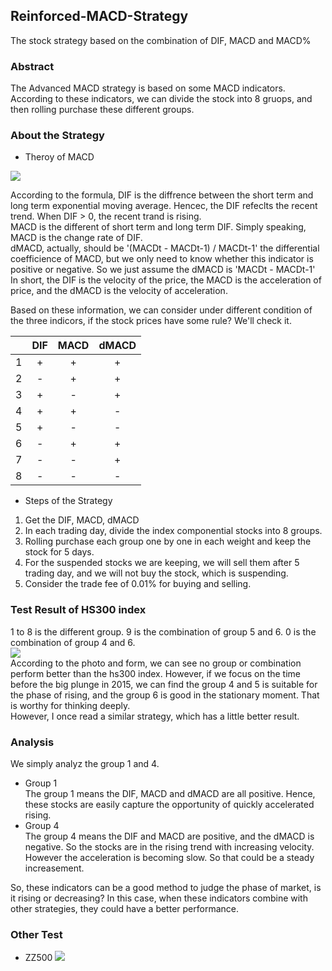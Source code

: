 ## Reinforced-MACD-Strategy
The stock strategy based on the combination of DIF, MACD and MACD%

### Abstract
The Advanced MACD strategy is based on some MACD indicators. According to these indicators, we can divide the stock into 8 gruops, and then rolling purchase these different groups.


### About the Strategy
- Theroy of MACD

![](https://ws4.sinaimg.cn/large/0069RVTdgy1ftsu3ezc2xj30n605kjre.jpg)

According to the formula, DIF is the diffrence between the short term and long term exponential moving average. Hencec, the DIF refeclts the recent trend. When DIF > 0, the recent trand is rising.  
MACD is the different of short term and long term DIF. Simply speaking, MACD is the change rate of DIF.   
dMACD, actually, should be '(MACDt - MACDt-1) / MACDt-1' the differential coefficience of MACD, but we only need to know whether this indicator is positive or negative. So we just assume the dMACD is 'MACDt - MACDt-1'  
In short, the DIF is the velocity of the price, the MACD is the acceleration of price, and the dMACD is the velocity of acceleration.

Based on these information, we can consider under different condition of the three indicors, if the stock prices have some rule? We'll check it.

||DIF|MACD|dMACD|  
|:--:|:--:|:--:|:--:|
|1|+|+|+|
|2|-|+|+|
|3|+|-|+|
|4|+|+|-|
|5|+|-|-|
|6|-|+|+|
|7|-|-|+|
|8|-|-|-|

- Steps of the Strategy

1. Get the DIF, MACD, dMACD
2. In each trading day, divide the index componential stocks into 8 groups. 
3. Rolling purchase each group one by one in each weight and keep the stock for 5 days.
4. For the suspended stocks we are keeping, we will sell them after 5 trading day, and we will not buy the stock, which is suspending.
5. Consider the trade fee of 0.01% for buying and selling.

### Test Result of HS300 index
1 to 8 is the different group. 9 is the combination of group 5 and 6. 0 is the combination of group 4 and 6.  
![](https://ws3.sinaimg.cn/large/0069RVTdgy1ftuh0bgtzyj30re0fk3zs.jpg)  
According to the photo and form, we can see no group or combination perform better than the hs300 index. However, if we focus on the time before the big plunge in 2015, we can find the group 4 and 5 is suitable for the phase of rising, and the group 6 is good in the stationary moment. That is worthy for thinking deeply.  
However, I once read a similar strategy, which has a little better result. 

### Analysis
We simply analyz the group 1 and 4.

- Group 1  
The group 1 means the DIF, MACD and dMACD are all positive. Hence, these stocks are easily capture the opportunity of quickly accelerated rising.   
- Group 4  
The group 4 means the DIF and MACD are positive, and the dMACD is negative. So the stocks are in the rising trend with increasing velocity. However the acceleration is becoming slow. So that could be a steady increasement.
  
So, these indicators can be a good method to judge the phase of market, is it rising or decreasing? In this case, when these indicators combine with other strategies, they could have a better performance.

### Other Test
- ZZ500
![](https://ws3.sinaimg.cn/large/0069RVTdgy1ftujldrsz3j30qg0emmxz.jpg)




 
